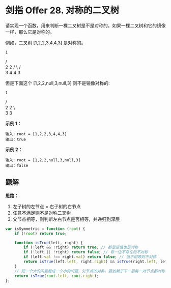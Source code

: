 # 剑指 Offer 28. 对称的二叉树

请实现一个函数，用来判断一棵二叉树是不是对称的。如果一棵二叉树和它的镜像一样，那么它是对称的。


例如，二叉树 [1,2,2,3,4,4,3] 是对称的。

    1
   / \
  2   2
 / \ / \
3  4 4  3

但是下面这个 [1,2,2,null,3,null,3] 则不是镜像对称的:

    1
   / \
  2   2
   \   \
   3    3

 
**示例 1：**
```
输入：root = [1,2,2,3,4,4,3]
输出：true
```
**示例 2：**
```
输入：root = [1,2,2,null,3,null,3]
输出：false
```

## 题解

**思路：**

1. 左子树的左节点 = 右子树的右节点
2. 任意不满足则不是对称二叉树
3. 父节点相等，则判断左右节点是否相等，并递归到深层


```js
var isSymmetric = function (root) {
    if (!root) return true;

    function isTrue(left, right) {
        if (!left && !right) return true; // 都是空值也是对称
        if (!left || !right) return false; // 有一边不存在则不对称
        if (left.val !== right.val) return false; // 值不相等则不对称
        return isTrue(left.left, right.right) && isTrue(right.left, left.right)
    }
    // 把一个大的问题看成一个小的问题，父节点的对称，要依赖于下一层每一对节点都对称
    return isTrue(root.left, root.right);
};
```